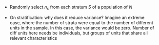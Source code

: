 - Randomly select $n_s$ from each stratum $S$ of a population of $N$

- On stratification: why does it reduce variance? Imagine an extreme case, where the number of strata were equal to the number of different units in the sample. In this case, the variance would be zero. Number of diff units here needs be individuals, but groups of units that share all relevant characteristics